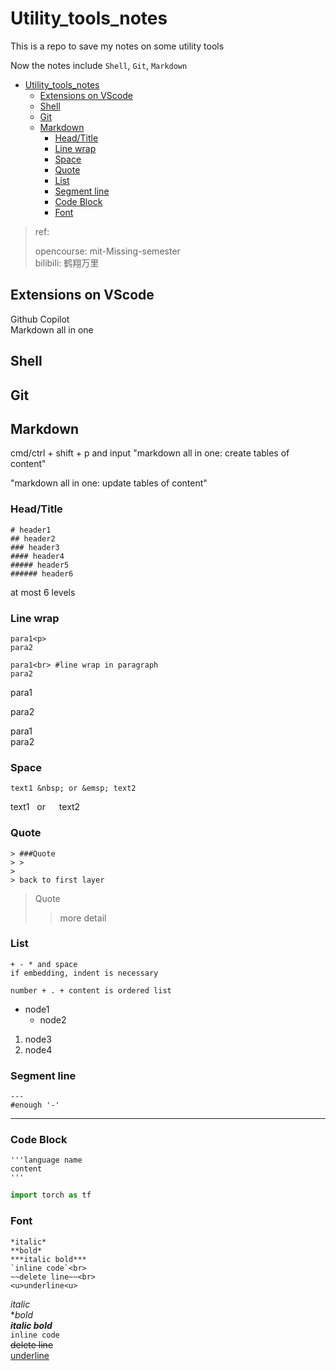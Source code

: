 # Utility_tools_notes 
This is a repo to save my notes on some utility tools

Now the notes include `Shell`, `Git`, `Markdown`

- [Utility\_tools\_notes](#utility_tools_notes)
  - [Extensions on VScode](#extensions-on-vscode)
  - [Shell](#shell)
  - [Git](#git)
  - [Markdown](#markdown)
    - [Head/Title](#headtitle)
    - [Line wrap](#line-wrap)
    - [Space](#space)
    - [Quote](#quote)
    - [List](#list)
    - [Segment line](#segment-line)
    - [Code Block](#code-block)
    - [Font](#font)


> ref: <p>
> opencourse: mit-Missing-semester<br>
> bilibili: 鹤翔万里

## Extensions on VScode
Github Copilot<br>
Markdown all in one<br>


## Shell

## Git

## Markdown
cmd/ctrl + shift + p and input "markdown all in one: create tables of content"<p>
"markdown all in one: update tables of content"

### Head/Title
    # header1
    ## header2
    ### header3
    #### header4
    ##### header5
    ###### header6
at most 6 levels


### Line wrap
    para1<p>
    para2

    para1<br> #line wrap in paragraph
    para2
para1<p>
para2

para1<br>
para2 
### Space
    text1 &nbsp; or &emsp; text2

text1 &nbsp; or &emsp; text2
### Quote
    > ###Quote
    > >
    >
    > back to first layer
> Quote
> >more detail

### List
    + - * and space
    if embedding, indent is necessary

    number + . + content is ordered list
- node1
  - node2

1. node3
2. node4
### Segment line
    ---
    #enough '-'
---

### Code Block
    '''language name
    content
    '''
```python
import torch as tf
```
### Font
    *italic*
    **bold*
    ***italic bold***
    `inline code`<br>
    ~~delete line~~<br>
    <u>underline<u>
*italic*<br>
**bold*<br>
***italic bold***<br>
`inline code`<br>
~~delete line~~<br>
 <u>underline<u>

 